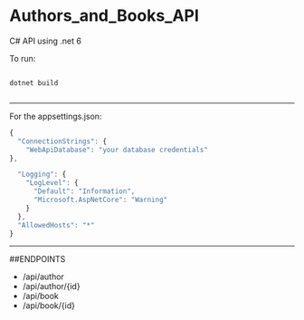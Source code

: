 # Authors_and_Books_API
C# API using .net 6

To run:

```

dotnet build


```

---

For the appsettings.json:

```javascript
{
  "ConnectionStrings": {
    "WebApiDatabase": "your database credentials"
},

  "Logging": {
    "LogLevel": {
      "Default": "Information",
      "Microsoft.AspNetCore": "Warning"
    }
  },
  "AllowedHosts": "*"
}

```

---

##ENDPOINTS

<ul>
    <li>/api/author</li>
    <li>/api/author/{id}</li>
    <li>/api/book</li>
    <li>/api/book/{id}</li>
</ul>
